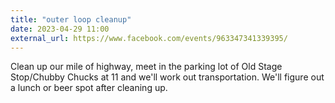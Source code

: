 ```yaml
---
title: "outer loop cleanup"
date: 2023-04-29 11:00
external_url: https://www.facebook.com/events/963347341339395/
---
```

Clean up our mile of highway, meet in the parking lot of Old Stage Stop/Chubby Chucks at 11 and we'll work out transportation. We'll figure out a lunch or beer spot after cleaning up.<br>
  <br>
  
